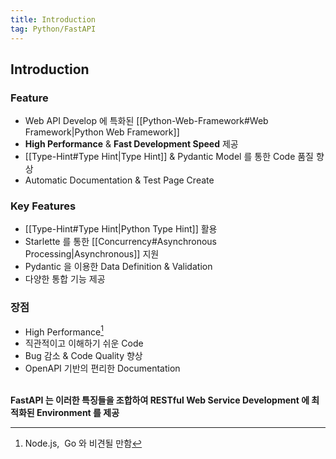 ```yaml
---
title: Introduction
tag: Python/FastAPI
---
```


## Introduction

### Feature

- Web API Develop 에 특화된 [[Python-Web-Framework#Web Framework|Python Web Framework]]
- **High Performance** & **Fast Development Speed** 제공
- [[Type-Hint#Type Hint|Type Hint]] & Pydantic Model 를 통한 Code 품질 향상
- Automatic Documentation & Test Page Create

### Key Features

- [[Type-Hint#Type Hint|Python Type Hint]] 활용
- Starlette 를 통한 [[Concurrency#Asynchronous Processing|Asynchronous]] 지원
- Pydantic 을 이용한 Data Definition & Validation
- 다양한 통합 기능 제공

### 장점

- High Performance[^1]
- 직관적이고 이해하기 쉬운 Code
- Bug 감소 & Code Quality 향상
- OpenAPI 기반의 편리한 Documentation

<br>**FastAPI 는 이러한 특징들을 조합하여 RESTful Web Service Development 에 최적화된 Environment 를 제공**

[^1]: Node.js, &nbsp;Go 와 비견될 만함
